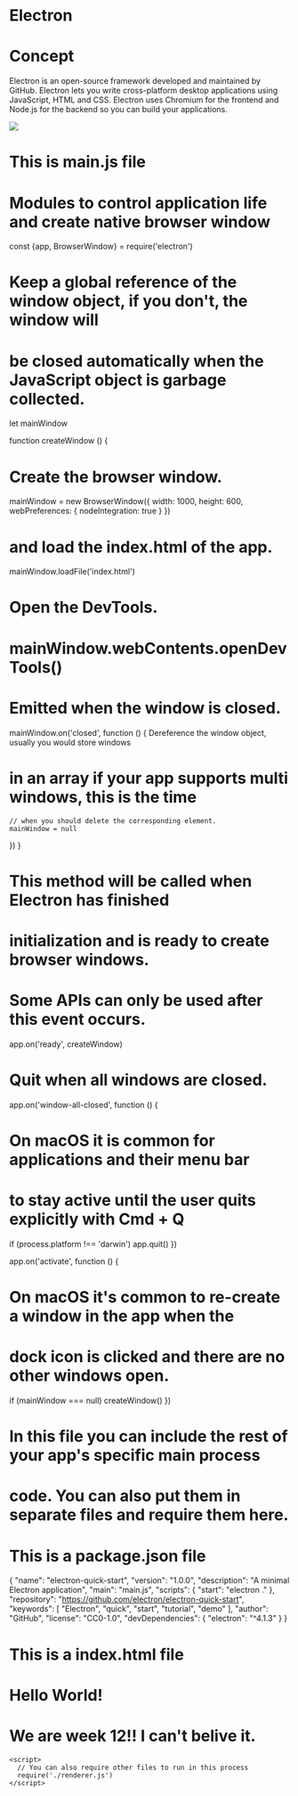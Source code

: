 # Electron



# Concept
Electron is an open-source framework developed and maintained by GitHub. Electron lets you write cross-platform desktop applications using JavaScript, HTML and CSS. Electron uses Chromium for the frontend and Node.js for the backend so you can build your applications. 

![](https://encrypted-tbn0.gstatic.com/images?q=tbn:ANd9GcQ0uennhqsc6wLg3Jkt7u-5WcV-eD4vZe1QoxiN4pY96lhSdXFn)

<!-- Code Snippet to write Hello world in Electron -->
# This is main.js file
# Modules to control application life and create native browser window
const {app, BrowserWindow} = require('electron')

# Keep a global reference of the window object, if you don't, the window will
# be closed automatically when the JavaScript object is garbage collected.
let mainWindow

function createWindow () {
  # Create the browser window.
  mainWindow = new BrowserWindow({
    width: 1000,
    height: 600,
    webPreferences: {
      nodeIntegration: true
    }
  })

  # and load the index.html of the app.
  mainWindow.loadFile('index.html')

  # Open the DevTools.
  # mainWindow.webContents.openDevTools()

  # Emitted when the window is closed.
  mainWindow.on('closed', function () {
     Dereference the window object, usually you would store windows
   #  in an array if your app supports multi windows, this is the time
    // when you should delete the corresponding element.
    mainWindow = null
  })
}

# This method will be called when Electron has finished
# initialization and is ready to create browser windows.
# Some APIs can only be used after this event occurs.
app.on('ready', createWindow)

# Quit when all windows are closed.
app.on('window-all-closed', function () {
  # On macOS it is common for applications and their menu bar
  # to stay active until the user quits explicitly with Cmd + Q
  if (process.platform !== 'darwin') app.quit()
})

app.on('activate', function () {
  # On macOS it's common to re-create a window in the app when the
  # dock icon is clicked and there are no other windows open.
  if (mainWindow === null) createWindow()
})

# In this file you can include the rest of your app's specific main process
# code. You can also put them in separate files and require them here.


# This is a package.json file 
{
  "name": "electron-quick-start",
  "version": "1.0.0",
  "description": "A minimal Electron application",
  "main": "main.js",
  "scripts": {
    "start": "electron ."
  },
  "repository": "https://github.com/electron/electron-quick-start",
  "keywords": [
    "Electron",
    "quick",
    "start",
    "tutorial",
    "demo"
  ],
  "author": "GitHub",
  "license": "CC0-1.0",
  "devDependencies": {
    "electron": "^4.1.3"
  }
}

# This is a index.html file
<!DOCTYPE html>
<html>
  <head>
    <meta charset="UTF-8">
    <title>Hello World!</title>
  </head>
  <body>
    <h1>Hello World!</h1>
    <!-- All of the Node.js APIs are available in this renderer process. -->
    <!-- We are using Node.js <script>document.write(process.versions.node)</script>,
    Chromium <script>document.write(process.versions.chrome)</script>,
    and Electron <script>document.write(process.versions.electron)</script>. -->
    <h1>We are week 12!! I can't belive it.</h1>

    <script>
      // You can also require other files to run in this process
      require('./renderer.js')
    </script>
  </body>
</html>
